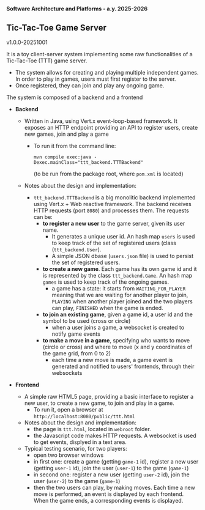 #### Software Architecture and Platforms - a.y. 2025-2026

## Tic-Tac-Toe Game Server   

v1.0.0-20251001

It is a toy client-server system implementing some raw functionalities of a Tic-Tac-Toe (TTT) game server. 
 - The system allows for creating and playing multiple independent games. In order to play in games, users must first register to the server.
 - Once registered, they can join and play any ongoing game. 

The system is composed of a backend and a frontend

- **Backend**
  - Written in Java, using Vert.x event-loop-based framework. It exposes an HTTP endpoint providing an API to register users, create new games,  join and play a game

    - To run it from the command line:

      `mvn compile exec:java -Dexec.mainClass="ttt_backend.TTTBackend"`   

      (to be run from the package root, where `pom.xml` is located)
  
  - Notes about the design and implementation: 
    - `ttt_backend.TTTBackend` is a big monolitic backend implemented using Vert.x + Web reactive framework. The backend receives HTTP requests (port `8080`) and processes them. The requests can be: 
      - **to register a new user** to the game server, given its user name. 
        - It generates a unique user id. An hash map `users` is used to keep track of the set of registered users (class (`ttt_backend.User`). 
        - A simple JSON dbase (`users.json` file) is used to persist the set of registered users.  
      - **to create a new game**. Each game has its own game id and it is represented by the class `ttt_backend.Game`. An hash map `games` is used to keep track of the ongoing games.
        - a game has a state: it starts from `WAITING_FOR_PLAYER` meaning that we are waiting for another player to join, `PLAYING` when another player  joined and the two players can play, `FINISHED` when the game is ended.
      - **to join an existing game**, given a game id, a user id and the symbol to be used (cross or circle)
        - when a user joins a game, a websocket is created to notify game events
      - **to make a move in a game**, specifying who wants to move (circle or cross) and where to move (x and y coordinates of the game grid, from 0 to 2)
        - each time a new move is made, a game event is generated and notified to users' frontends, through their websockets   
  
  
- **Frontend** 
  - A simple raw HTML5 page, providing a basic interface to register a new user, to create a new game, to join and play in a game.
    - To run it, open a browser at `http://localhost:8080/public/ttt.html`
  - Notes about the design and implementation: 
    - the page is `ttt.html`, located in `webroot` folder.  
    - the Javascript code makes HTTP requests. A websocket is used to get events, displyed in a text area. 
  - Typical testing scenario, for two players:
    - open two browser windows
    - in first one: create a game (getting `game-1` id), register a new user (getting `user-1` id), join the user (`user-1`) to the game (`game-1`)
    - in second one: register a new user (getting `user-2` id), join the user (`user-2`) to the game (`game-1`)
    - then the two users can play, by making moves. Each time a new move is performed, an event is displayed by each frontend. When the game ends, a corresponding events is displayed.
   
       
